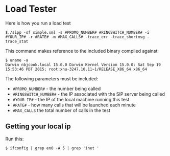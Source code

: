 # Load Tester

Here is how you run a load test

    $./sipp -sf simple.xml -s #PROMO_NUMBER# #RINGSWITCH_NUMBER# -i #YOUR_IP# -r #RATE# -m #MAX_CALLS# -trace_err -trace_shortmsg -trace_stat
    
This command makes reference to the included binary compiled against:

    $ uname -a
    Darwin nbjcook.local 15.0.0 Darwin Kernel Version 15.0.0: Sat Sep 19 15:53:46 PDT 2015; root:xnu-3247.10.11~1/RELEASE_X86_64 x86_64
    
The following parameters must be included:

- `#PROMO_NUMBER#` - the number being called
- `#RINGSWITCH_NUMBER#` - the IP associated with the SIP server being called
- `#YOUR_IP#` - the IP of the local machine running this test
- `#RATE#` - how many calls that will be launched each minute
- `#MAX_CALLS` the total number of calls in the test

## Getting your local ip

Run this:

    $ ifconfig | grep en0 -A 5 | grep 'inet '

